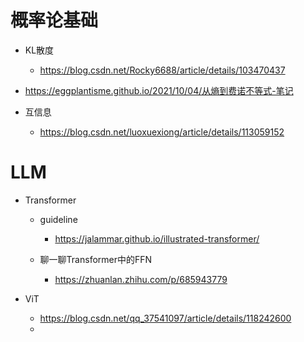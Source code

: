 # 概率论基础

- KL散度
  - https://blog.csdn.net/Rocky6688/article/details/103470437

- https://eggplantisme.github.io/2021/10/04/从熵到费诺不等式-笔记

- 互信息
  - https://blog.csdn.net/luoxuexiong/article/details/113059152



# LLM

- Transformer
  - guideline
    - https://jalammar.github.io/illustrated-transformer/
  
  - 聊一聊Transformer中的FFN
    - https://zhuanlan.zhihu.com/p/685943779
  
- ViT
  - https://blog.csdn.net/qq_37541097/article/details/118242600
  - 


